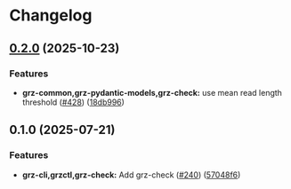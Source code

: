# Changelog

## [0.2.0](https://github.com/BfArM-MVH/grz-tools/compare/grz-check-v0.1.0...grz-check-v0.2.0) (2025-10-23)


### Features

* **grz-common,grz-pydantic-models,grz-check:** use mean read length threshold ([#428](https://github.com/BfArM-MVH/grz-tools/issues/428)) ([18db996](https://github.com/BfArM-MVH/grz-tools/commit/18db99663f67b8883a038c61a765bcb1d2fb9edf))

## 0.1.0 (2025-07-21)


### Features

* **grz-cli,grzctl,grz-check:** Add grz-check ([#240](https://github.com/BfArM-MVH/grz-tools/issues/240)) ([57048f6](https://github.com/BfArM-MVH/grz-tools/commit/57048f66888cb566887e627a2b973c3f8b1b83c5))
